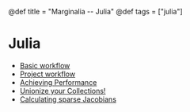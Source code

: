 @def title = "Marginalia -- Julia"
@def tags = ["julia"]

# Julia

- [Basic workflow](basic-workflow)
- [Project workflow](project-workflow)
- [Achieving Performance](achieving-performance)
- [Unionize your Collections!](unionize)
- [Calculating sparse Jacobians](sparsejac)


